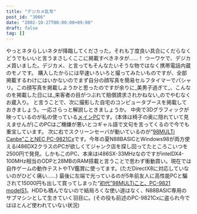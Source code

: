 ```yaml
---
title: "デジカメ乱写"
post_id: "3066"
date: "2002-10-27T00:00:00+09:00"
draft: false
tag: []
---
```



やっとネタらしいネタが降臨してくださった。それも丁度良い具合にくだらなくどうでもいいと言うまさしくここに掲載すべきネタが……！ つーワケで、デジカメ買いました。デジカメ、と言ってもそんなたいそうな物ではなく携帯電話内蔵のモノです。  購入したからには早速いろいろと撮ってみたいものですが、全部掲載するわけにはいかないのでまず自分の顔写真を簡易セルフタイマーでパシャリ。この顔写真を掲載しようかと思ったのですが余りに_美男子過ぎて_、こんなのを掲載した日には_来客者の目がつぶれて賠償請求されかねない_のでやむなくお蔵入り。 と言うことで、次に撮影した自宅のコンピュータブースを掲載しておきましょう。一応さらっと解説しときましょうか。 中央で3Dグラフィックが映っているのが私の使っている[メインPC](/homebuilt-2)です。(本体は椅子の奥に隠れていて見えませんが)このPCはご機嫌が悪いとコギャル語で文句を言ってくるので今でも重宝しています。 次に右でスクリーンセーバが動いているのが“[98MULTi Canbe”ことNEC PC-9821Cx](/98multi-cxs3)です。今年の夏N88BASICとWindows98が両方使えるi486DX2クラスのPCが欲しくてジャンク店を探し回ってたところこいつを2500円で発見。しかもこのPC、本来はi486SX-33MHzなのですがintelDX4-100MHz相当のODPと28MBのRAM搭載と言うことで思わず衝動買い。現在では自作ゲームの動作テストやTV鑑賞に使ってます。(ただDirectX8に対応していないのがひどく痛い……) 最後に左端で光っているのが5年前友人に高性能PCと騙されて15000円も出して買ってしまった“[初代”98MULTiこと、PC-9821 modelS1](/pc-9821)。HDDも積んでないので結局ろくな使い道はなく、N88BASIC専用のサブマシンとして生きていく羽目に。(その役も前述のPC-9821Cxに盗られ今ではほとんど使われていない状況)
